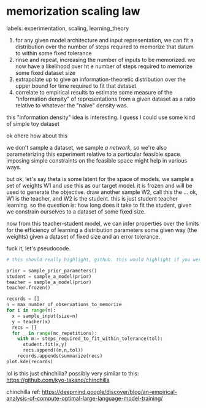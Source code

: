 # memorization scaling law

labels: experimentation, scaling, learning_theory

1. for any given model architecture and input representation, we can fit a distribution over the number of steps required to memorize that datum to within some fixed tolerance
2. rinse and repeat, increasing the number of inputs to be memorized. we now have a likelihood over ht e number of steps required to memorize some fixed dataset size
3. extrapolate up to give an information-theoretic distribution over the upper bound for time required to fit that dataset
4. correlate to empirical results to estimate some measure of the "information density" of representations from a given dataset as a ratio relative to whatever the "naive" density was.

this "information density" idea is interesting.  I guess I could use some kind of simple toy dataset 

ok ohere how about this

we don't sample a dataset, we sample *a network*, so we're also parameterizing this experiment relative to a particular feasible space. imposing simple constraints on the feasible space might help in various ways.

but ok, let's say theta is some latent for the space of models. we sample a set of weights W1 and use this as our target model. it is frozen and will be used to generate the objective. draw another sample W2, call this the ... ok, W1 is the teacher, and W2 is the student. this is just student teacher learning. so the question is: how long does it take to fit the student, given we constrain ourselves to a dataset of some fixed size.

now from this teacher-student model, we can infer properties over the limits for the efficiency of learning a distribution parameters some given way (the weights) given a dataset of fixed size and an error tolerance.

fuck it, let's pseudocode.

```python
# this should really highlight, github. this would highlight if you were a little cooler.

prior = sample_prior_parameters()
student = sample_a_model(prior)
teacher = sample_a_model(prior)
teacher.frozen()

records = []
n = max_number_of_observations_to_memorize
for i in range(n):
  x = sample_input(size=n)
  y = teacher(x)
  recs = []
  for _ in range(mc_repetitions):
    with m:= steps_required_to_fit_within_tolerance(tol):
      student.fit(x,y)
      recs.append((m,n,tol))
    records.appends(summarize(recs)
plot.kde(records)
```

lol is this just chinchilla? possibly very similar to this: https://github.com/kyo-takano/chinchilla

chinchilla ref: https://deepmind.google/discover/blog/an-empirical-analysis-of-compute-optimal-large-language-model-training/
